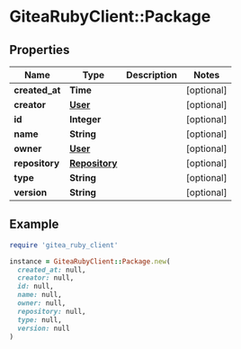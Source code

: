 # GiteaRubyClient::Package

## Properties

| Name | Type | Description | Notes |
| ---- | ---- | ----------- | ----- |
| **created_at** | **Time** |  | [optional] |
| **creator** | [**User**](User.md) |  | [optional] |
| **id** | **Integer** |  | [optional] |
| **name** | **String** |  | [optional] |
| **owner** | [**User**](User.md) |  | [optional] |
| **repository** | [**Repository**](Repository.md) |  | [optional] |
| **type** | **String** |  | [optional] |
| **version** | **String** |  | [optional] |

## Example

```ruby
require 'gitea_ruby_client'

instance = GiteaRubyClient::Package.new(
  created_at: null,
  creator: null,
  id: null,
  name: null,
  owner: null,
  repository: null,
  type: null,
  version: null
)
```

